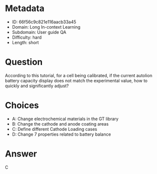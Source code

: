 # Metadata

- ID: 66f56c9c821e116aacb33a45
- Domain: Long In-context Learning
- Subdomain: User guide QA
- Difficulty: hard
- Length: short

# Question

According to this tutorial, for a cell being calibrated, if the current autolion battery capacity display does not match the experimental value, how to quickly and significantly adjust?

# Choices

- A: Change electrochemical materials in the GT library
- B: Change the cathode and anode coating areas
- C: Define different Cathode Loading cases
- D: Change 7 properties related to battery balance

# Answer

C
